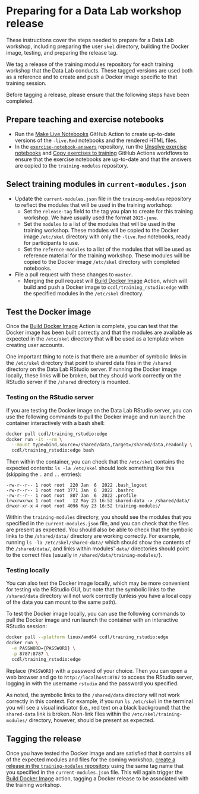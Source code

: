 # Preparing for a Data Lab workshop release

These instructions cover the steps needed to prepare for a Data Lab workshop, including preparing the user `skel` directory, building the Docker image, testing, and preparing the release tag.

We tag a release of the training modules repository for each training workshop that the Data Lab conducts.
These tagged versions are used both as a reference and to create and push a Docker image specific to that training session.

Before tagging a release, please ensure that the following steps have been completed.

## Prepare teaching and exercise notebooks

- Run the [Make Live Notebooks](https://github.com/AlexsLemonade/training-modules/actions/workflows/make-live.yml) GitHub Action to create up-to-date versions of the  `-live.Rmd` notebooks and the rendered HTML files.
- In the [`exercise-notebook-answers`](https://github.com/AlexsLemonade/exercise-notebook-answers) repository, run the [Unsolve exercise notebooks](https://github.com/AlexsLemonade/exercise-notebook-answers/actions/workflows/unsolve.yml) and [Copy exercises to training](https://github.com/AlexsLemonade/exercise-notebook-answers/actions/workflows/exercises-to-training.yml) GitHub Actions workflows to ensure that the exercise notebooks are up-to-date and that the answers are copied to the `training-modules` repository.

## Select training modules in `current-modules.json`

- Update the `current-modules.json` file in the `training-modules` repository to reflect the modules that will be used in the training workshop:
  - Set the `release-tag` field to the tag you plan to create for this training workshop.
    We have usually used the format `2025-june`.
  - Set the `modules` to a list of the modules that will be used in the training workshop.
    These modules will be copied to the Docker image `/etc/skel` directory with only the `-live.Rmd` notebooks, ready for participants to use.
  - Set the `refernce-modules` to a list of the modules that will be used as reference material for the training workshop.
    These modules will be copied to the Docker image `/etc/skel` directory with completed notebooks.
- File a pull request with these changes to `master`.
  - Merging the pull request will [Build Docker Image](https://github.com/AlexsLemonade/training-modules/actions/workflows/build-docker.yml) Action, which will build and push a Docker image to `ccdl/training_rstudio:edge` with the specified modules in the `/etc/skel` directory.

## Test the Docker image

Once the [Build Docker Image](https://github.com/AlexsLemonade/training-modules/actions/workflows/build-docker.yml) Action is complete, you can test that the Docker image has been built correctly and that the modules are available as expected in the `/etc/skel` directory that will be used as a template when creating user accounts.

One important thing to note is that there are a number of symbolic links in the `/etc/skel` directory that point to shared data files in the `/shared` directory on the Data Lab RStudio server.
If running the Docker image locally, these links will be broken, but they should work correctly on the RStudio server if the `/shared` directory is mounted.

### Testing on the RStudio server

If you are testing the Docker image on the Data Lab RStudio server, you can use the following commands to pull the Docker image and run launch the container interactively with a bash shell:

```bash
docker pull ccdl/training_rstudio:edge
docker run -it --rm \
  --mount type=bind,source=/shared/data,target=/shared/data,readonly \
  ccdl/training_rstudio:edge bash
```

Then within the container, you can check that the `/etc/skel` contains the expected contents: `ls -la /etc/skel` should look something like this (skipping the `.` and `..` entries):

```
-rw-r--r-- 1 root root  220 Jan  6  2022 .bash_logout
-rw-r--r-- 1 root root 3771 Jan  6  2022 .bashrc
-rw-r--r-- 1 root root  807 Jan  6  2022 .profile
lrwxrwxrwx 1 root root   12 May 23 16:52 shared-data -> /shared/data/
drwxr-xr-x 4 root root 4096 May 23 16:52 training-modules/
```

Within the `training-modules` directory, you should see the modules that you specified in the `current-modules.json` file, and you can check that the files are present as expected.
You should also be able to check that the symbolic links to the `/shared/data/` directory are working correctly.
For example, running `ls -la /etc/skel/shared-data/` which should show the contents of the `/shared/data/`, and links within modules' `data/` directories should point to the correct files (usually in `/shared/data/training-modules/`).

### Testing locally

You can also test the Docker image locally, which may be more convenient for testing via the RStudio GUI, but note that the symbolic links to the `/shared/data` directory will not work correctly (unless you have a local copy of the data you can mount to the same path).

To test the Docker image locally, you can use the following commands to pull the Docker image and run launch the container with an interactive RStudio session:

```bash
docker pull --platform linux/amd64 ccdl/training_rstudio:edge
docker run \
  -e PASSWORD={PASSWORD} \
  -p 8787:8787 \
  ccdl/training_rstudio:edge
```

Replace `{PASSWORD}` with a password of your choice.
Then you can open a web browser and go to `http://localhost:8787` to access the RStudio server, logging in with the username `rstudio` and the password you specified.

As noted, the symbolic links to the `/shared/data` directory will not work correctly in this context.
For example, if you run `ls /etc/skel` in the terminal you will see a visual indicator (i.e., red text on a black background) that the `shared-data` link is broken.
Non-link files within the `/etc/skel/training-modules/` directory, however, should be present as expected.

## Tagging the release

Once you have tested the Docker image and are satisfied that it contains all of the expected modules and files for the coming workshop, [create a release in the `training-modules` repository](https://github.com/AlexsLemonade/training-modules/releases) using the same tag name that you specified in the `current-modules.json` file.
This will again trigger the [Build Docker Image](https://github.com/AlexsLemonade/training-modules/actions/workflows/build-docker.yml) action, tagging a Docker release to be associated with the training workshop.
